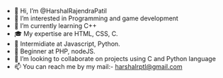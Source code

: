 - 👋 Hi, I’m @HarshalRajendraPatil
- 👀 I’m interested in Programming and game development
- 🌱 I’m currently learning C++
- 🎓 My expertise are HTML, CSS, C.
- 🎩 Intermidiate at Javascript, Python.
- 🧢 Beginner at PHP, nodeJS.
- 💞️ I’m looking to collaborate on projects using C and Python language
- 📫 You can reach me by my mail:-       harshalrptl@gmail.com

